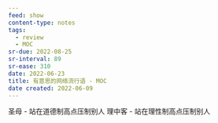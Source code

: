 ```yaml
---
feed: show
content-type: notes
tags:
  - review
  - MOC
sr-due: 2022-08-25
sr-interval: 89
sr-ease: 310
date: 2022-06-23
title: 有意思的网络流行语 - MOC
date created: 2022-06-09
---
```


圣母 - 站在道德制高点压制别人 理中客 - 站在理性制高点压制别人
